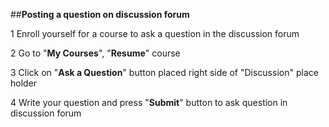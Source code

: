 ##**Posting a question on discussion forum**
 
 1 Enroll yourself for a course to ask a question in the discussion forum

 2 Go to "**My Courses**", "**Resume**" course

 3 Click on "**Ask a Question**" button placed right side of "Discussion" place holder

 4 Write your question and press "**Submit**" button to ask question in discussion forum

